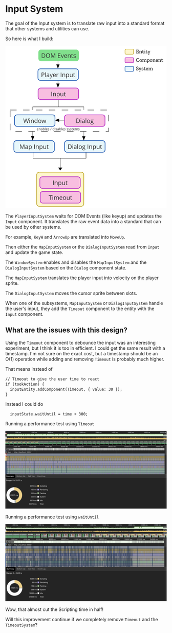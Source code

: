 # Input System

The goal of the Input system is to translate raw input into a standard format that other systems and utilities can use.

So here is what I build:

![Diagram of Input System](./Input_System_Diagram.svg)

The `PlayerInputSystem` waits for DOM Events (like keyup) and updates the `Input` component. It translates the raw event data into a standard that can be used by other systems.

For example, `KeyW` and `ArrowUp` are translated into `MoveUp`.

Then either the `MapInputSystem` or the `DialogInputSystem` read from `Input` and update the game state.

The `WindowSystem` enables and disables the `MapInputSystem` and the `DialogInputSystem` based on the `Dialog` component state.

The `MapInputSystem` translates the player input into velocity on the player sprite.

The `DialogInputSystem` moves the cursor sprite between slots.

When one of the subsystems, `MapInputSystem` or `DialogInputSystem` handle the user's input, they add the `Timeout` component to the entity with the `Input` component.




## What are the issues with this design?

Using the `Timeout` component to debounce the input was an interesting experiment, but I think it is too in efficient. I could get the same result with a timestamp. I'm not sure on the exact cost, but a timestamp should be an O(1) operation while adding and removing `Timeout` is probably much higher.


That means instead of
```
// Timeout to give the user time to react
if (tookAction) {
  inputEntity.addComponent(Timeout, { value: 30 });
}
```

Instead I could do
```
  inputState.waitUntil = time + 300;
```


Running a performance test using `Timeout`

![with timeout](./withInputTimeout.png)

Running a performance test using `waitUntil`

![withtout timeout](./withoutInputTimeout.png)

Wow, that almost cut the Scripting time in half!

Will this improvement continue if we completely remove `Timeout` and the `TimeoutSystem`?
